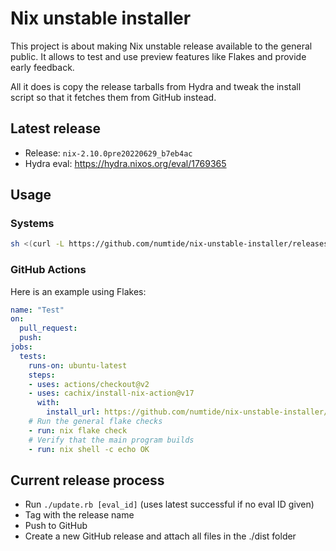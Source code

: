 # Nix unstable installer

This project is about making Nix unstable release available to the general
public. It allows to test and use preview features like Flakes and provide
early feedback.

All it does is copy the release tarballs from Hydra and tweak the install
script so that it fetches them from GitHub instead.

## Latest release

* Release: `nix-2.10.0pre20220629_b7eb4ac`
* Hydra eval: <https://hydra.nixos.org/eval/1769365>

## Usage

### Systems

```sh
sh <(curl -L https://github.com/numtide/nix-unstable-installer/releases/download/nix-2.10.0pre20220629_b7eb4ac/install)
```

### GitHub Actions

Here is an example using Flakes:

```yaml
name: "Test"
on:
  pull_request:
  push:
jobs:
  tests:
    runs-on: ubuntu-latest
    steps:
    - uses: actions/checkout@v2
    - uses: cachix/install-nix-action@v17
      with:
        install_url: https://github.com/numtide/nix-unstable-installer/releases/download/nix-2.10.0pre20220629_b7eb4ac/install
    # Run the general flake checks
    - run: nix flake check
    # Verify that the main program builds
    - run: nix shell -c echo OK
```

## Current release process

* Run `./update.rb [eval_id]` (uses latest successful if no eval ID given)
* Tag with the release name
* Push to GitHub
* Create a new GitHub release and attach all files in the ./dist folder
